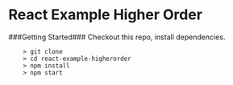 # React Example Higher Order


###Getting Started###
Checkout this repo, install dependencies.

```
	> git clone
	> cd react-example-higherorder
	> npm install
	> npm start
```
